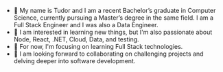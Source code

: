 - 👋 My name is Tudor and I am a recent Bachelor’s graduate in Computer Science, currently pursuing a Master’s degree in the same field. I am a Full Stack Engineer and I was also a Data Engineer.
- 👀 I am interested in learning new things, but I'm also passionate about Node, React, .NET, Cloud, Data, and testing.
- 🌱 For now, I'm focusing on learning Full Stack technologies.
- 💞️ I am looking forward to collaborating on challenging projects and delving deeper into software development.

<!---
915-Munteanu-Tudor/915-Munteanu-Tudor is a ✨ special ✨ repository because its `README.md` (this file) appears on your GitHub profile.
You can click the Preview link to take a look at your changes.
--->
